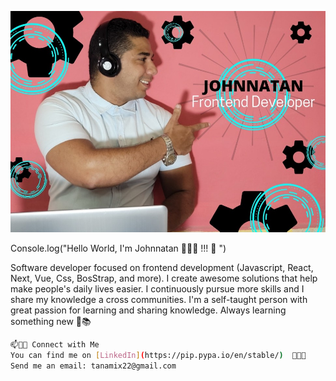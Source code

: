 ![Screenshot](tana.jpg)

Console.log("Hello World, I'm Johnnatan 👨🏻‍💻 !!! 👋 ") 

Software developer focused on frontend development (Javascript, React, Next, Vue, Css, BosStrap, and more). I create awesome solutions that help make people's daily lives easier. I continuously pursue more skills and I share my knowledge a cross communities. I'm a self-taught person with great passion for learning and sharing knowledge. Always learning something new 🚀📚


```bash
📫🤝🏻 Connect with Me
You can find me on [LinkedIn](https://pip.pypa.io/en/stable/)  👩🏾‍💻
Send me an email: tanamix22@gmail.com
